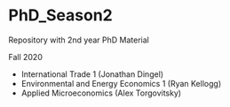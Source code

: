 # PhD_Season2
Repository with 2nd year PhD Material

Fall 2020
- International Trade 1 (Jonathan Dingel)
- Environmental and Energy Economics 1 (Ryan Kellogg)
- Applied Microeconomics (Alex Torgovitsky)